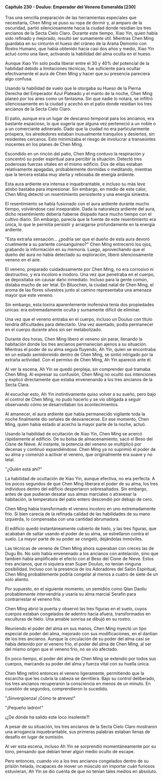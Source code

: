 
#### Capítulo 230 - Douluo: Emperador del Veneno Esmeralda [230]

Tras una sencilla preparación de las herramientas especiales que necesitaría, Chen Ming se puso su ropa de dormir y, al amparo de la oscuridad, partió silenciosamente hacia la ciudad donde residían los tres ancianos de la Secta Cielo Claro. Durante este tiempo, Xiao Yin, quien había sido refinado y mejorado, resultó ser sumamente útil. Mientras Chen Ming guardaba en su cinturón el hueso del cráneo de la Araña Demonio con Rostro Humano, que había obtenido hacía casi dos años y medio, Xiao Yin actuó como una llave, activando la habilidad del alma oculta en el hueso.

Aunque Xiao Yin solo podía liberar entre el 30 y 40% del potencial de la habilidad debido a limitaciones técnicas, fue suficiente para ocultar efectivamente el aura de Chen Ming y hacer que su presencia pareciera algo confusa.

Usando la habilidad de vuelo que le otorgaba su Hueso de la Pierna Derecha del Emperador Azul Plateado y el manto de la noche, Chen Ming planeó por los aires como un fantasma. Sin que nadie lo notara, se infiltró silenciosamente en la ciudad y acechó en el patio donde residían los tres ancianos de la Secta Cielo Claro.

El patio, aunque era un lugar de descanso temporal para los ancianos, era bastante espacioso, lo que sugería que alguna vez perteneció a un noble o a un comerciante adinerado. Dado que la ciudad no era particularmente próspera, los alrededores estaban inusualmente tranquilos y desiertos, sin residentes cercanos. Esto minimizaba el riesgo de involucrar a transeúntes inocentes en los planes de Chen Ming.

Escondido en un rincón del patio, Chen Ming contuvo la respiración y concentró su poder espiritual para percibir la situación. Detectó tres poderosas fuerzas vitales en el mismo edificio. Dos de ellas estaban relativamente apagadas, probablemente dormidas o meditando, mientras que la tercera estaba muy alerta y rebosaba de energía ardiente.

Esta aura ardiente era intensa e inquebrantable, e incluso su más leve atisbo bastaba para impresionar. Sin embargo, en medio de este calor, Chen Ming detectó un resentimiento persistente y una energía siniestra.

El resentimiento se había fusionado con el aura ardiente durante mucho tiempo, volviéndose casi inseparable. Dada la naturaleza ardiente del aura, dicho resentimiento debería haberse disipado hace mucho tiempo con el cultivo diario. Sin embargo, parecía que la fuente de este resentimiento era única, lo que le permitía persistir y arraigarse profundamente en la energía ardiente.

"Esta extraña sensación... ¿podría ser que el dueño de esta aura devoró cruelmente a su pariente consanguíneo?" Chen Ming entrecerró los ojos, grabando la información en su memoria. Luego, aprovechando que el dueño del aura no había detectado su exploración, liberó silenciosamente veneno en el aire.

El veneno, preparado cuidadosamente por Chen Ming, no era corrosivo ni destructivo, y era incoloro e inodoro. Una vez que penetraba en el cuerpo, se depositaba sin causar daño inmediato. Incluso para la gente común, distaba mucho de ser letal. En Biluochen, la ciudad natal de Chen Ming, el aroma de las flores silvestres junto al camino representaba una amenaza mayor que este veneno.

Sin embargo, esta toxina aparentemente inofensiva tenía dos propiedades únicas: era extremadamente oculta y sumamente difícil de eliminar.

Una vez que el veneno entraba en el cuerpo, incluso un Douluo con título tendría dificultades para detectarlo. Una vez asentado, podía permanecer en el cuerpo durante años sin ser metabolizado.

Durante dos horas, Chen Ming liberó el veneno sin parar, llenando la habitación donde los tres ancianos permanecían ajenos a su situación. Mientras el poder de su alma seguía fluyendo, Ah Yin, quien se encontraba en un estado semidormido dentro de Chen Ming, se sintió intrigado por la extraña actividad. Con el permiso de Chen Ming, Ah Yin apareció ante él.

Al ver la escena, Ah Yin se quedó perpleja, sin comprender qué tramaba Chen Ming. Al expresar su confusión, Chen Ming no ocultó sus intenciones y explicó directamente que estaba envenenando a los tres ancianos de la Secta Clara.

Al escuchar esto, Ah Yin instintivamente quiso volver a su sueño, pero bajo el control de Chen Ming, no pudo hacerlo y se vio obligada a seguir observando cómo se desarrollaban los acontecimientos.

Al amanecer, el aura ardiente que había permanecido vigilante toda la noche finalmente dio señales de desvanecerse. En ese momento, Chen Ming, quien había estado al acecho la mayor parte de la noche, actuó.

Usando la habilidad de ocultación de Xiao Yin, Chen Ming se acercó rápidamente al edificio. De su bolsa de almacenamiento, sacó el Beso del Cisne de Nieve. Al instante, la potencia del veneno se multiplicó por decenas y continuó expandiéndose. Chen Ming ya no suprimió el poder de su alma y comenzó a activar el veneno, que originalmente era suave y no letal.

"¿Quién está ahí?"

La habilidad de ocultación de Xiao Yin, aunque efectiva, no era perfecta. A los pocos segundos de que Chen Ming liberara el poder de su alma, los tres individuos dentro del edificio despertaron sobresaltados. Sin embargo, antes de que pudieran desatar sus almas marciales o atravesar la habitación, la temperatura del patio entero descendió por debajo de cero.

Chen Ming había transformado el veneno incoloro en uno extremadamente frío. Si bien carecía de la refinada calidad de las habilidades de su mano izquierda, lo compensaba con una cantidad abrumadora.

El edificio quedó instantáneamente cubierto de hielo, y las tres figuras, que acababan de saltar usando el poder de su alma, se estrellaron contra el suelo. La mayor parte de su poder se congeló, dejándolas inmóviles.

Las técnicas de veneno de Chen Ming ahora superaban con creces las de Dugu Bo. No solo había envenenado a los ancianos con antelación, sino que también había amplificado el efecto con el Beso del Cisne de Nieve. Estos tres ancianos, que ni siquiera eran Super Douluo, no tenían ninguna posibilidad. Incluso con la presencia de los Adoradores del Salón Espiritual, Chen Ming probablemente podría congelar al menos a cuatro de siete de un solo aliento.

Por supuesto, en el siguiente momento, un semidiós como Qian Daoliu probablemente intervendría y usaría su alma marcial Serafín para contrarrestar el veneno frío.

Chen Ming abrió la puerta y observó las tres figuras en el suelo, cuyos cuerpos estaban congelados de adentro hacia afuera, transformados en esculturas de hielo. Una amable sonrisa se dibujó en su rostro.

Reuniendo el poder del alma en sus manos, Chen Ming inyectó un tipo especial de poder del alma, mejorado con sus modificaciones, en el dantian de los tres ancianos. Aunque la circulación de su poder del alma casi se había detenido por el veneno frío, el poder del alma de Chen Ming, al ser del mismo origen que el veneno frío, no se vio afectado.

En poco tiempo, el poder del alma de Chen Ming se extendió por todos sus cuerpos, marcando su poder del alma y fuerza vital con su huella única.

Chen Ming retiró entonces el veneno ligeramente, permitiendo que la escarcha que les cubría la cabeza se derritiera. Bajo su control deliberado, los tres ancianos recuperaron la consciencia en menos de un minuto. En cuestión de segundos, comprendieron lo sucedido.

"¡Sinvergüenza! ¡Cómo te atreves!"

"¡Pequeño ladrón!"

¡¿De dónde ha salido este loco insolente?!

A pesar de su situación, los tres ancianos de la Secta Cielo Claro mostraron una arrogancia inquebrantable, sus primeras palabras estaban llenas de desafío en lugar de sumisión.

Al ver esta escena, incluso Ah Yin se sorprendió momentáneamente por su tono, pensando que debían tener algún medio oculto de escape.

Pero entonces, cuando vio a los tres ancianos congelados dentro de su prisión helada, incapaces de mover un músculo sin importar cuán furiosos estuvieran, Ah Yin se dio cuenta de que no tenían tales medios en absoluto.